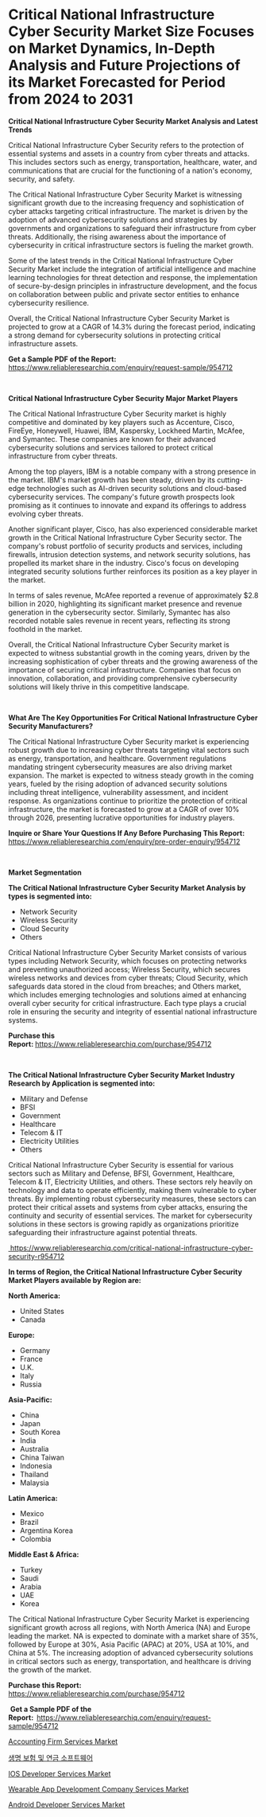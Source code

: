 <p><h1>Critical National Infrastructure Cyber Security Market Size Focuses on Market Dynamics, In-Depth Analysis and Future Projections of its Market Forecasted for Period from 2024 to 2031</h1></p><p><strong>Critical National Infrastructure Cyber Security Market Analysis and Latest Trends</strong></p>
<p><p>Critical National Infrastructure Cyber Security refers to the protection of essential systems and assets in a country from cyber threats and attacks. This includes sectors such as energy, transportation, healthcare, water, and communications that are crucial for the functioning of a nation's economy, security, and safety.</p><p>The Critical National Infrastructure Cyber Security Market is witnessing significant growth due to the increasing frequency and sophistication of cyber attacks targeting critical infrastructure. The market is driven by the adoption of advanced cybersecurity solutions and strategies by governments and organizations to safeguard their infrastructure from cyber threats. Additionally, the rising awareness about the importance of cybersecurity in critical infrastructure sectors is fueling the market growth.</p><p>Some of the latest trends in the Critical National Infrastructure Cyber Security Market include the integration of artificial intelligence and machine learning technologies for threat detection and response, the implementation of secure-by-design principles in infrastructure development, and the focus on collaboration between public and private sector entities to enhance cybersecurity resilience.</p><p>Overall, the Critical National Infrastructure Cyber Security Market is projected to grow at a CAGR of 14.3% during the forecast period, indicating a strong demand for cybersecurity solutions in protecting critical infrastructure assets.</p></p>
<p><strong>Get a Sample PDF of the Report:&nbsp;</strong> <a href="https://www.reliableresearchiq.com/enquiry/request-sample/954712">https://www.reliableresearchiq.com/enquiry/request-sample/954712</a></p>
<p>&nbsp;</p>
<p><strong>Critical National Infrastructure Cyber Security Major Market Players</strong></p>
<p><p>The Critical National Infrastructure Cyber Security market is highly competitive and dominated by key players such as Accenture, Cisco, FireEye, Honeywell, Huawei, IBM, Kaspersky, Lockheed Martin, McAfee, and Symantec. These companies are known for their advanced cybersecurity solutions and services tailored to protect critical infrastructure from cyber threats.</p><p>Among the top players, IBM is a notable company with a strong presence in the market. IBM's market growth has been steady, driven by its cutting-edge technologies such as AI-driven security solutions and cloud-based cybersecurity services. The company's future growth prospects look promising as it continues to innovate and expand its offerings to address evolving cyber threats.</p><p>Another significant player, Cisco, has also experienced considerable market growth in the Critical National Infrastructure Cyber Security sector. The company's robust portfolio of security products and services, including firewalls, intrusion detection systems, and network security solutions, has propelled its market share in the industry. Cisco's focus on developing integrated security solutions further reinforces its position as a key player in the market.</p><p>In terms of sales revenue, McAfee reported a revenue of approximately $2.8 billion in 2020, highlighting its significant market presence and revenue generation in the cybersecurity sector. Similarly, Symantec has also recorded notable sales revenue in recent years, reflecting its strong foothold in the market.</p><p>Overall, the Critical National Infrastructure Cyber Security market is expected to witness substantial growth in the coming years, driven by the increasing sophistication of cyber threats and the growing awareness of the importance of securing critical infrastructure. Companies that focus on innovation, collaboration, and providing comprehensive cybersecurity solutions will likely thrive in this competitive landscape.</p></p>
<p>&nbsp;</p>
<p><strong>What Are The Key Opportunities For Critical National Infrastructure Cyber Security Manufacturers?</strong></p>
<p><p>The Critical National Infrastructure Cyber Security market is experiencing robust growth due to increasing cyber threats targeting vital sectors such as energy, transportation, and healthcare. Government regulations mandating stringent cybersecurity measures are also driving market expansion. The market is expected to witness steady growth in the coming years, fueled by the rising adoption of advanced security solutions including threat intelligence, vulnerability assessment, and incident response. As organizations continue to prioritize the protection of critical infrastructure, the market is forecasted to grow at a CAGR of over 10% through 2026, presenting lucrative opportunities for industry players.</p></p>
<p><strong>Inquire or Share Your Questions If Any Before Purchasing This Report:</strong> <a href="https://www.reliableresearchiq.com/enquiry/pre-order-enquiry/954712">https://www.reliableresearchiq.com/enquiry/pre-order-enquiry/954712</a></p>
<p>&nbsp;</p>
<p><strong>Market Segmentation</strong></p>
<p><strong>The Critical National Infrastructure Cyber Security Market Analysis by types is segmented into:</strong></p>
<p><ul><li>Network Security</li><li>Wireless Security</li><li>Cloud Security</li><li>Others</li></ul></p>
<p><p>Critical National Infrastructure Cyber Security Market consists of various types including Network Security, which focuses on protecting networks and preventing unauthorized access; Wireless Security, which secures wireless networks and devices from cyber threats; Cloud Security, which safeguards data stored in the cloud from breaches; and Others market, which includes emerging technologies and solutions aimed at enhancing overall cyber security for critical infrastructure. Each type plays a crucial role in ensuring the security and integrity of essential national infrastructure systems.</p></p>
<p><strong>Purchase this Report:&nbsp;</strong><a href="https://www.reliableresearchiq.com/purchase/954712">https://www.reliableresearchiq.com/purchase/954712</a></p>
<p>&nbsp;</p>
<p><strong>The Critical National Infrastructure Cyber Security Market Industry Research by Application is segmented into:</strong></p>
<p><ul><li>Military and Defense</li><li>BFSI</li><li>Government</li><li>Healthcare</li><li>Telecom & IT</li><li>Electricity Utilities</li><li>Others</li></ul></p>
<p><p>Critical National Infrastructure Cyber Security is essential for various sectors such as Military and Defense, BFSI, Government, Healthcare, Telecom & IT, Electricity Utilities, and others. These sectors rely heavily on technology and data to operate efficiently, making them vulnerable to cyber threats. By implementing robust cybersecurity measures, these sectors can protect their critical assets and systems from cyber attacks, ensuring the continuity and security of essential services. The market for cybersecurity solutions in these sectors is growing rapidly as organizations prioritize safeguarding their infrastructure against potential threats.</p></p>
<p><a href="https://www.reliableresearchiq.com/critical-national-infrastructure-cyber-security-r954712">&nbsp;https://www.reliableresearchiq.com/critical-national-infrastructure-cyber-security-r954712</a></p>
<p><strong>In terms of Region, the Critical National Infrastructure Cyber Security Market Players available by Region are:</strong></p>
<p>
    <p> <strong> North America: </strong>
        <ul>
            <li>United States</li>
            <li>Canada</li>
        </ul>
        </p> 
    <p> <strong> Europe: </strong>
        <ul>
            <li>Germany</li>
            <li>France</li>
            <li>U.K.</li>
            <li>Italy</li>
            <li>Russia</li>
        </ul>
        </p> 
    <p> <strong> Asia-Pacific: </strong>
        <ul>
            <li>China</li>
            <li>Japan</li>
            <li>South Korea</li>
            <li>India</li>
            <li>Australia</li>
            <li>China Taiwan</li>
            <li>Indonesia</li>
            <li>Thailand</li>
            <li>Malaysia</li>
        </ul>
        </p> 
    <p> <strong> Latin America: </strong>
        <ul>
            <li>Mexico</li>
            <li>Brazil</li>
            <li>Argentina Korea</li>
            <li>Colombia</li>
        </ul>
        </p> 
    <p> <strong> Middle East & Africa: </strong>
        <ul>
            <li>Turkey</li>
            <li>Saudi</li>
            <li>Arabia</li>
            <li>UAE</li>
            <li>Korea</li>
        </ul>
    </p>
    </p>
<p><p>The Critical National Infrastructure Cyber Security Market is experiencing significant growth across all regions, with North America (NA) and Europe leading the market. NA is expected to dominate with a market share of 35%, followed by Europe at 30%, Asia Pacific (APAC) at 20%, USA at 10%, and China at 5%. The increasing adoption of advanced cybersecurity solutions in critical sectors such as energy, transportation, and healthcare is driving the growth of the market.</p></p>
<p><strong>Purchase this Report: </strong><a href="https://www.reliableresearchiq.com/purchase/954712">https://www.reliableresearchiq.com/purchase/954712</a></p>
<p>&nbsp;<strong>Get a Sample PDF of the Report:&nbsp;&nbsp;</strong><a href="https://www.reliableresearchiq.com/enquiry/request-sample/954712">https://www.reliableresearchiq.com/enquiry/request-sample/954712</a></p>
<p><strong></strong></p>
<p><p><a href="https://github.com/Graham1Dianne/Market-Research-Report-List-1/blob/main/accounting-firm-services-market.md">Accounting Firm Services Market</a></p><p><a href="https://github.com/laholand/Market-Research-Report-List-5/blob/main/494992581713.md">생명 보험 및 연금 소프트웨어</a></p><p><a href="https://github.com/sarohimweaach77/Market-Research-Report-List-1/blob/main/ios-developer-services-market.md">IOS Developer Services Market</a></p><p><a href="https://github.com/KavonHansen645/Market-Research-Report-List-1/blob/main/wearable-app-development-company-services-market.md">Wearable App Development Company Services Market</a></p><p><a href="https://github.com/ajiariaa/Market-Research-Report-List-1/blob/main/android-developer-services-market.md">Android Developer Services Market</a></p></p>